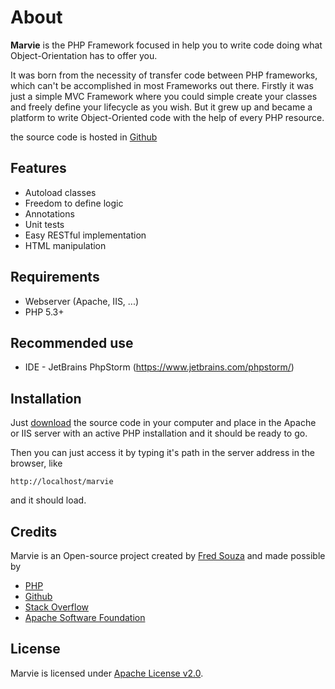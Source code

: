 About
=====

__Marvie__ is the PHP Framework focused in help you to write code doing what Object-Orientation has to offer you.

It was born from the necessity of transfer code between PHP frameworks, which can't be accomplished in most Frameworks out there. Firstly it was just a simple MVC Framework where you could simple create your classes and freely define your lifecycle as you wish. But it grew up and became a platform to write Object-Oriented code with the help of every PHP resource.

the source code is hosted in [Github](https://github.com/fmsouza/marvie)

Features
--------

* Autoload classes
* Freedom to define logic
* Annotations
* Unit tests
* Easy RESTful implementation
* HTML manipulation


Requirements
------------

* Webserver (Apache, IIS, ...)
* PHP 5.3+

Recommended use
---------------

* IDE - JetBrains PhpStorm (https://www.jetbrains.com/phpstorm/)

Installation
------------

Just [download](download.md) the source code in your computer and place in the Apache or IIS server with an active PHP installation and it should be ready to go.

Then you can just access it by typing it's path in the server address in the browser, like

	http://localhost/marvie
	
and it should load.

Credits
-------

Marvie is an Open-source project created by [Fred Souza][fs] and made possible by

  * [PHP](http://php.net/)
  * [Github](http://github.com/)
  * [Stack Overflow](http://stackoverflow.com/)
  * [Apache Software Foundation](http://www.apache.org/)

[fs]: http://fmsouza.github.io/

License
-------

Marvie is licensed under [Apache License v2.0][license].

  [license]: https://github.com/fmsouza/marvie/blob/master/LICENSE.txt